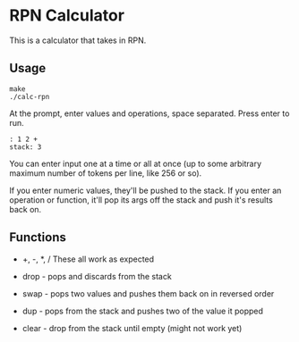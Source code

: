 # RPN Calculator

This is a calculator that takes in RPN.

## Usage

```
make
./calc-rpn
```

At the prompt, enter values and operations, space separated. Press enter to run.
```
: 1 2 +
stack: 3
```

You can enter input one at a time or all at once (up to some arbitrary maximum number of tokens per line, like 256 or so).

If you enter numeric values, they'll be pushed to the stack.
If you enter an operation or function, it'll pop its args off the stack and push it's results back on.

## Functions

* +, -, *, /
These all work as expected

* drop - pops and discards from the stack
* swap - pops two values and pushes them back on in reversed order
* dup - pops from the stack and pushes two of the value it popped
* clear - drop from the stack until empty (might not work yet)

